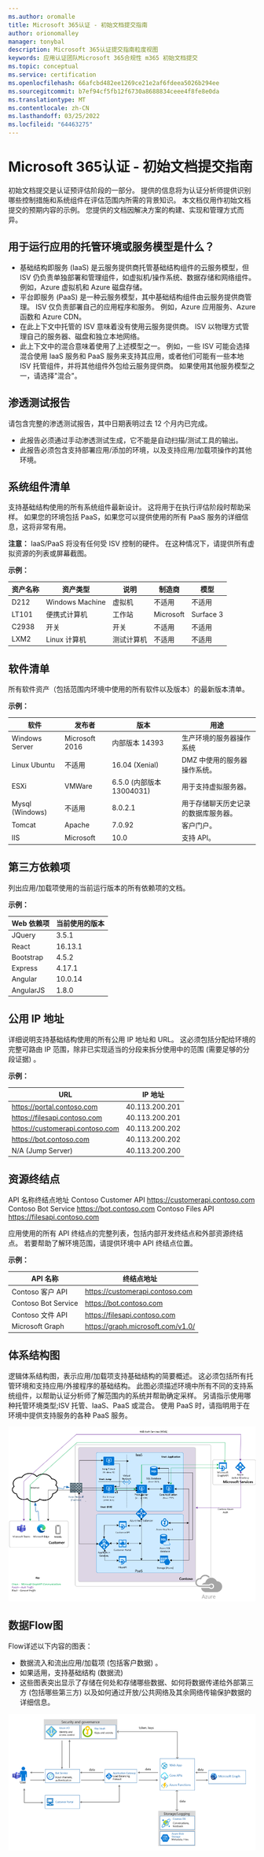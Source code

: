 ```yaml
---
ms.author: oromalle
title: Microsoft 365认证 - 初始文档提交指南
author: orionomalley
manager: tonybal
description: Microsoft 365认证提交指南粒度视图
keywords: 应用认证团队Microsoft 365合规性 m365 初始文档提交
ms.topic: conceptual
ms.service: certification
ms.openlocfilehash: 66afcbd482ee1269ce21e2af6fdeea5026b294ee
ms.sourcegitcommit: b7ef94cf5fb12f6730a8688834ceee4f8fe8e0da
ms.translationtype: MT
ms.contentlocale: zh-CN
ms.lasthandoff: 03/25/2022
ms.locfileid: "64463275"
---
```

# <a name="microsoft-365-ceritification---initial-document-submission-guide"></a>Microsoft 365认证 - 初始文档提交指南

初始文档提交是认证预评估阶段的一部分。 提供的信息将为认证分析师提供识别哪些控制措施和系统组件在评估范围内所需的背景知识。 本文档仅用作初始文档提交的预期内容的示例。 您提供的文档因解决方案的构建、实现和管理方式而异。

## <a name="what-is-the-hosting-environment-or-service-model-used-to-run-your-app"></a>用于运行应用的托管环境或服务模型是什么？
- 基础结构即服务 (IaaS) 是云服务提供商托管基础结构组件的云服务模型，但 ISV 仍负责单独部署和管理组件，如虚拟机/操作系统、数据存储和网络组件。 例如，Azure 虚拟机和 Azure 磁盘存储。
- 平台即服务 (PaaS) 是一种云服务模型，其中基础结构组件由云服务提供商管理。 ISV 仅负责部署自己的应用程序和服务。 例如，Azure 应用服务、Azure 函数和 Azure CDN。
- 在此上下文中托管的 ISV 意味着没有使用云服务提供商。 ISV 以物理方式管理自己的服务器、磁盘和独立本地网络。
- 此上下文中的混合意味着使用了上述模型之一。 例如，一些 ISV 可能会选择混合使用 IaaS 服务和 PaaS 服务来支持其应用，或者他们可能有一些本地 ISV 托管组件，并将其他组件外包给云服务提供商。 如果使用其他服务模型之一，请选择"混合"。

## <a name="penetration-test-report"></a>渗透测试报告

请包含完整的渗透测试报告，其中日期表明过去 12 个月内已完成。 
-   此报告必须通过手动渗透测试生成，它不能是自动扫描/测试工具的输出。
-   此报告必须包含支持部署应用/添加的环境，以及支持应用/加载项操作的其他环境。


## <a name="system-component-inventory"></a>系统组件清单

支持基础结构使用的所有系统组件最新设计。 这将用于在执行评估阶段时帮助采样。 如果您的环境包括 PaaS，如果您可以提供使用的所有 PaaS 服务的详细信息，这将非常有用。

**注意：** IaaS/PaaS 将没有任何受 ISV 控制的硬件。  在这种情况下，请提供所有虚拟资源的列表或屏幕截图。

**示例：**

|资产名称|    资产类型| 说明|    制造商|   模型|
|-|-|-|-|-|
|D212|  Windows Machine|   虚拟机|    不适用| 不适用|
|LT101| 便携式计算机| 工作站|    Microsoft|  Surface 3|
|C2938| 开关| 开关|不适用|不适用|     
|LXM2|  Linux 计算机|  测试计算机|不适用|不适用|       


## <a name="software-inventory"></a>软件清单

所有软件资产（包括范围内环境中使用的所有软件以及版本）的最新版本清单。

**示例：**

|软件|  发布者|  版本|     用途|
|-|-|-|-|
|Windows Server|    Microsoft 2016 | 内部版本 14393| 生产环境的服务器操作系统|.
|Linux Ubuntu|  不适用|    16.04 (Xenial) | DMZ 中使用的服务器操作系统。|
|ESXi|  VMWare| 6.5.0 (内部版本13004031) | 用于支持虚拟服务器。|
|Mysql (Windows) |   不适用|    8.0.2.1|    用于存储聊天历史记录的数据库服务器。|
|Tomcat|        Apache| 7.0.92| 客户门户。|
|IIS|   Microsoft|  10.0|   支持 API。|


## <a name="third-party-dependencies"></a>第三方依赖项

列出应用/加载项使用的当前运行版本的所有依赖项的文档。

**示例：**

|Web 依赖项|  当前使用的版本|
|-|-|
|JQuery|    3.5.1|
|React| 16.13.1|
|Bootstrap| 4.5.2|
|Express|   4.17.1|
|Angular|   10.0.14|
|AngularJS| 1.8.0|


## <a name="public-ip-addresses"></a>公用 IP 地址

详细说明支持基础结构使用的所有公用 IP 地址和 URL。 这必须包括分配给环境的完整可路由 IP 范围，除非已实现适当的分段来拆分使用中的范围 (需要足够的分段证据) 。

**示例：**

|URL|  IP 地址|
|-|-|
|https://portal.contoso.com |40.113.200.201 |
|https://filesapi.contoso.com|  40.113.200.201|
|https://customerapi.contoso.com|   40.113.200.202|
|https://bot.contoso.com|   40.113.200.202|
|N/A (Jump Server) | 40.113.200.200|


## <a name="resource-endpoints"></a>资源终结点

API 名称终结点地址 Contoso Customer API    https://customerapi.contoso.com Contoso Bot Service https://bot.contoso.com Contoso Files API   https://filesapi.contoso.com

应用使用的所有 API 终结点的完整列表，包括内部开发终结点和外部资源终结点。 若要帮助了解环境范围，请提供环境中 API 终结点位置。

**示例：**

|API 名称|  终结点地址|
|-|-|
|Contoso 客户 API|  https://customerapi.contoso.com|
|Contoso Bot Service|   https://bot.contoso.com|
|Contoso 文件 API| https://filesapi.contoso.com|
|Microsoft Graph| https://graph.microsoft.com/v1.0/|


## <a name="architectural-diagram"></a>体系结构图

逻辑体系结构图，表示应用/加载项支持基础结构的简要概述。 这必须包括所有托管环境和支持应用/外接程序的基础结构。 此图必须描述环境中所有不同的支持系统组件，以帮助认证分析师了解范围内的系统并帮助确定采样。 另请指示使用哪种托管环境类型;ISV 托管、IaaS、PaaS 或混合。 使用 PaaS 时，请指明用于在环境中提供支持服务的各种 PaaS 服务。

![体系结构图](../media/Architecturaldiagram.png)

## <a name="data-flow-diagram"></a>数据Flow图

Flow详述以下内容的图表：
-   数据流入和流出应用/加载项 (包括客户数据) 。
-   如果适用，支持基础结构 (数据流) 
-   这些图表突出显示了存储在何处和存储哪些数据、如何将数据传递给外部第三方 (包括哪些第三方) 以及如何通过开放/公共网络及其余网络传输保护数据的详细信息。

![数据Flow图](../media/Dataflowdiagram.png)



